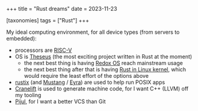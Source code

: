 +++
title = "Rust dreams"
date = 2023-11-23

[taxonomies]
tags = ["Rust"]
+++

My ideal computing environment, for all device types (from servers to embedded):

- processors are [RISC-V]
- OS is [Theseus]
  (the most exciting project written in Rust at the moment)
  - the next best thing is having [Redox OS] reach mainstream usage
  - the next best thing after that is having [Rust in Linux kernel],
    which would require the least effort of the options above
- [rustix] (and [Mustang] / [Eyra]) are used to help run POSIX apps
- [Cranelift] is used to generate machine code, for I want C++ (LLVM) off my tooling
- [Pijul], for I want a better VCS than Git

[RISC-V]: https://riscv.org/risc-v-isa
[Theseus]: https://github.com/theseus-os/Theseus
[Redox OS]: https://www.redox-os.org
[rustix]: https://github.com/bytecodealliance/rustix
[Mustang]: https://github.com/sunfishcode/mustang
[Eyra]: https://github.com/sunfishcode/eyra
[cranelift]: https://github.com/bytecodealliance/wasmtime/tree/main/cranelift
[Rust in Linux kernel]: https://www.memorysafety.org/blog/memory-safety-in-linux-kernel
[Pijul]: https://pijul.org
